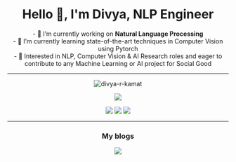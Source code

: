 <h1 align="center">Hello 👋, I'm Divya, NLP Engineer</h2></h1>

<p align="center">
    - 🔭 I’m currently working on <b>Natural Language Processing</b> <br>
    - 🌱 I’m currently learning state-of-the-art techniques in Computer Vision using Pytorch <br>
    - 👯 Interested in NLP, Computer Vision & AI Research roles and eager to contribute to any Machine Learning or AI project for Social Good
</p>


---
<p align="center"> <img src="https://komarev.com/ghpvc/?username=divya-r-kamat&label=Profile%20views&color=0e75b6&style=flat" alt="divya-r-kamat" /> </p>

<p align="center">
    <img  src="https://github-readme-stats.vercel.app/api?username=divya-r-kamat&show_icons=true&theme=dark&count_private=true&hide=contribs,issue"/>
    <!--img src="https://github-readme-stats.vercel.app/api?username=divya-r-kamat&show_icons=true&title_color=83a598&icon_color=fb4934&text_color=9f9f9f&bg_color=3c383c"-->
    <!--img  src="https://github-readme-stats.vercel.app/api/top-langs/?username=divya-r-kamat&layout=compact&theme=dark" /-->
</p>

<p align="center">
    <img src="https://img.shields.io/badge/Language-Python-blue?style=flat-square&logo=Python&logoColor=fff" />
    <img src="https://img.shields.io/badge/AIFramework-PyTorch-red?style=flat-square&logo=PyTorch&logoColor=fff" />
    <img src="https://img.shields.io/badge/MLFramework-scikit_learn-orange?style=flat-square&logo=Scikit-learn&logoColor=fff" />
</p>

---
<h3 align="center">My blogs</h3>
<p align="center">
    <a href="https://dkamatblog.home.blog/" >
    <img src="https://img.shields.io/badge/dkamat-WordPress-blue?style=for-the-badge&logo=wordpress">
    </a>
</p


